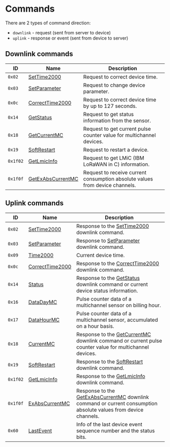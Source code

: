# Commands

There are 2 types of command direction:

- `downlink` - request (sent from server to device)
- `uplink` - response or event (sent from device to server)


## Downlink commands

| ID       | Name                                                | Description                                                                  |
| -------- | --------------------------------------------------- | ---------------------------------------------------------------------------- |
| `0x02`   | [SetTime2000](./SetTime2000.md#request)             | Request to correct device time.                                              |
| `0x03`   | [SetParameter](./SetParameter.md#request)           | Request to change device parameter.                                          |
| `0x0c`   | [CorrectTime2000](./CorrectTime2000.md#request)     | Request to correct device time by up to 127 seconds.                         |
| `0x14`   | [GetStatus](./GetStatus.md#request)                 | Request to get status information from the sensor.                           |
| `0x18`   | [GetCurrentMC](./GetCurrentMC.md#request)           | Request to get current pulse counter value for multichannel devices.         |
| `0x19`   | [SoftRestart](./SoftRestart.md#request)             | Request to restart a device.                                                 |
| `0x1f02` | [GetLmicInfo](./GetLmicInfo.md#request)             | Request to get LMiC (IBM LoRaWAN in C) information.                          |
| `0x1f0f` | [GetExAbsCurrentMC](./GetExAbsCurrentMC.md#request) | Request to receive current consumption absolute values from device channels. |


## Uplink commands

| ID       | Name                                              | Description                                                                                                                                       |
| -------- | ------------------------------------------------- | ------------------------------------------------------------------------------------------------------------------------------------------------- |
| `0x02`   | [SetTime2000](./SetTime2000.md#response)          | Response to the [SetTime2000](./SetTime2000.md#request) downlink command.                                                                         |
| `0x03`   | [SetParameter](./SetParameter.md#response)        | Response to [SetParameter](./SetParameter.md#request) downlink command.                                                                           |
| `0x09`   | [Time2000](./uplink/Time2000.md)                  | Current device time.                                                                                                                              |
| `0x0c`   | [CorrectTime2000](./CorrectTime2000.md#response)  | Response to the [CorrectTime2000](./CorrectTime2000.md#request) downlink command.                                                                 |
| `0x14`   | [Status](./GetStatus.md#response)                 | Response to the [GetStatus](./GetStatus.md#request) downlink command or current device status information.                                        |
| `0x16`   | [DataDayMC](./uplink/DataDayMC.md)                | Pulse counter data of a multichannel sensor on billing hour.                                                                                      |
| `0x17`   | [DataHourMC](./uplink/DataHourMC.md)              | Pulse counter data of a multichannel sensor, accumulated on a hour basis.                                                                         |
| `0x18`   | [CurrentMC](./GetCurrentMC.md#response)           | Response to the [GetCurrentMC](./GetCurrentMC.md#request) downlink command or current pulse counter value for multichannel devices.               |
| `0x19`   | [SoftRestart](./SoftRestart.md#response)          | Response to the [SoftRestart](./SoftRestart.md#request) downlink command.                                                                         |
| `0x1f02` | [GetLmicInfo](./GetLmicInfo.md#response)          | Response to the [GetLmicInfo](./GetLmicInfo.md#request) downlink command.                                                                         |
| `0x1f0f` | [ExAbsCurrentMC](./GetExAbsCurrentMC.md#response) | Response to the [GetExAbsCurrentMC](./GetExAbsCurrentMC.md#request) downlink command or current consumption absolute values from device channels. |
| `0x60`   | [LastEvent](./uplink/LastEvent.md)                | Info of the last device event sequence number and the status bits.                                                                                |
